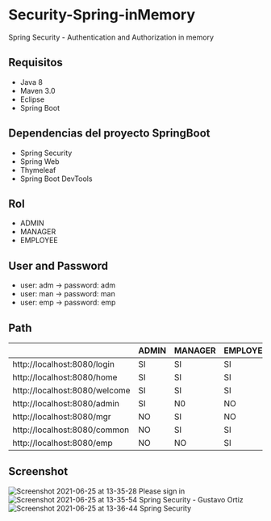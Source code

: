# Security-Spring-inMemory
Spring Security - Authentication and Authorization in memory 

## Requisitos
- Java 8 
- Maven 3.0
- Eclipse 
- Spring Boot


## Dependencias del proyecto SpringBoot
- Spring Security
- Spring Web
- Thymeleaf
- Spring Boot DevTools


##  Rol
-  ADMIN 
- MANAGER   
- EMPLOYEE

##  User and Password
-  user: adm -> password: adm
-  user: man -> password: man    
-  user: emp -> password: emp

##  Path
|   | ADMIN  |  MANAGER   | EMPLOYEE |
| ------------ | ------------ | ------------ | ------------ |
|  http://localhost:8080/login | SI | SI | SI |
| http://localhost:8080/home  | SI | SI | SI |
|  http://localhost:8080/welcome | SI | SI  | SI  |
|  http://localhost:8080/admin | SI | N0 |NO |
| http://localhost:8080/mgr |NO| SI |NO|
|  http://localhost:8080/common|NO| SI | SI |
|  http://localhost:8080/emp| NO | NO | SI  |


## Screenshot

![Screenshot 2021-06-25 at 13-35-28 Please sign in](https://user-images.githubusercontent.com/54692898/123458481-7b599080-d5bb-11eb-8127-5c03a3b53797.png)
![Screenshot 2021-06-25 at 13-35-54 Spring Security - Gustavo Ortiz](https://user-images.githubusercontent.com/54692898/123458492-7e548100-d5bb-11eb-8acd-299f82be9f86.png)
![Screenshot 2021-06-25 at 13-36-44 Spring Security](https://user-images.githubusercontent.com/54692898/123458499-80b6db00-d5bb-11eb-91fa-77e2279216df.png)

